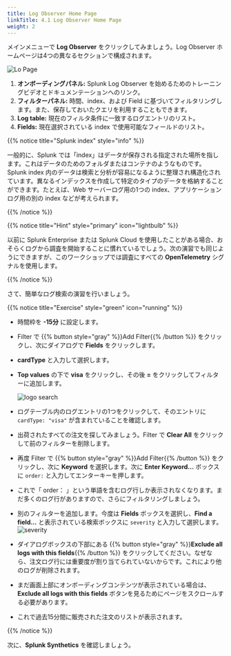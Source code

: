 ```yaml
---
title: Log Observer Home Page
linkTitle: 4.1 Log Observer Home Page
weight: 2
---
```


メインメニューで **Log Observer** をクリックしてみましょう。Log Observer ホームページは4つの異なるセクションで構成されます。

![Lo Page](../images/log-observer-main.png)

1. **オンボーディングパネル:** Splunk Log Observer を始めるためのトレーニングビデオとドキュメンテーションへのリンク。
2. **フィルターパネル:** 時間、index、および Field に基づいてフィルタリングします。また、保存しておいたクエリを利用することもできます。
3. **Log table:** 現在のフィルタ条件に一致するログエントリのリスト。
4. **Fields:** 現在選択されている index で使用可能なフィールドのリスト。

{{% notice title="Splunk index" style="info" %}}

一般的に、Splunk では「index」はデータが保存される指定された場所を指します。これはデータのためのフォルダまたはコンテナのようなものです。 Splunk index 内のデータは検索と分析が容易になるように整理され構造化されています。異なるインデックスを作成して特定のタイプのデータを格納することができます。たとえば、Web サーバーログ用の1つの index、アプリケーションログ用の別の index などが考えられます。

{{% /notice %}}

{{% notice title="Hint" style="primary" icon="lightbulb" %}}

以前に Splunk Enterprise または Splunk Cloud を使用したことがある場合、おそらくログから調査を開始することに慣れているでしょう。次の演習でも同じようにできますが、このワークショップでは調査にすべての **OpenTelemetry** シグナルを使用します。

{{% /notice %}}

さて、簡単なログ検索の演習を行いましょう。

{{% notice title="Exercise" style="green" icon="running" %}}

* 時間枠を **-15分** に設定します。
* Filter で {{% button style="gray" %}}Add Filter{{% /button %}} をクリックし、次にダイアログで **Fields** をクリックします。
* **cardType** と入力して選択します。
* **Top values** の下で **visa** をクリックし、その後 **=** をクリックしてフィルターに追加します。

  ![logo search](../images/log-filter-bar.png?width=920px)

* ログテーブル内のログエントリの1つをクリックして、そのエントリに `cardType: "visa"` が含まれていることを確認します。
* 出荷されたすべての注文を探してみましょう。Filter で **Clear All** をクリックして前のフィルターを削除します。
* 再度 Filter で {{% button style="gray" %}}Add Filter{{% /button %}} をクリックし、次に **Keyword** を選択します。次に **Enter Keyword...** ボックスに `order:` と入力してエンターキーを押します。
* これで「 order： 」という単語を含むログ行しか表示されなくなります。まだ多くのログ行がありますので、さらにフィルタリングしましょう。
* 別のフィルターを追加します。今度は **Fields** ボックスを選択し、**Find a field...** と表示されている検索ボックスに `severity` と入力して選択します。
  ![severity](../images/find-severity.png?width=15vw&classes=left)
* ダイアログボックスの下部にある {{% button style="gray" %}}**Exclude all logs with this fields**{{% /button %}} をクリックしてください。なぜなら、注文ログ行には重要度が割り当てられていないからです。これにより他のログが削除されます。
* まだ画面上部にオンボーディングコンテンツが表示されている場合は、**Exclude all logs with this fields** ボタンを見るためにページをスクロールする必要があります。
* これで過去15分間に販売された注文のリストが表示されます。

{{% /notice %}}

次に、**Splunk Synthetics** を確認しましょう。
